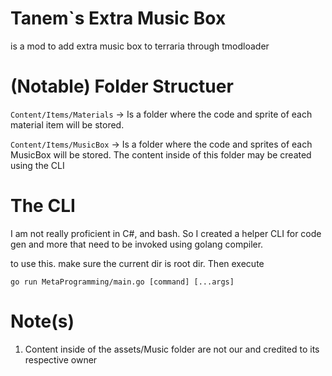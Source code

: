 # Tanem`s Extra Music Box

is a mod to add extra music box to terraria through tmodloader

# (Notable) Folder Structuer

`Content/Items/Materials` -> Is a folder where the code and sprite of each material item will be stored.

`Content/Items/MusicBox` -> Is a folder where the code and sprites of each MusicBox will be stored. The content inside of this folder may be created using the CLI

# The CLI

I am not really proficient in C#, and bash. So I created a helper CLI for code gen and more that need to be invoked using golang compiler.

to use this. make sure the current dir is root dir. Then execute

`go run MetaProgramming/main.go [command] [...args]`

# Note(s)
1. Content inside of the assets/Music folder are not our and credited to its respective owner
